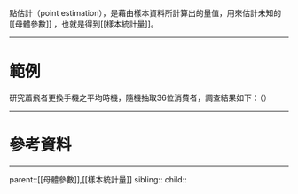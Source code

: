 點估計（point estimation），是藉由樣本資料所計算出的量值，用來估計未知的[[母體參數]]
，也就是得到[[樣本統計量]]。
- - -
# 範例
研究蕭飛者更換手機之平均時機，隨機抽取36位消費者，調查結果如下：（）
- - -
# 參考資料

- - -
parent::[[母體參數]],[[樣本統計量]]
sibling::
child::